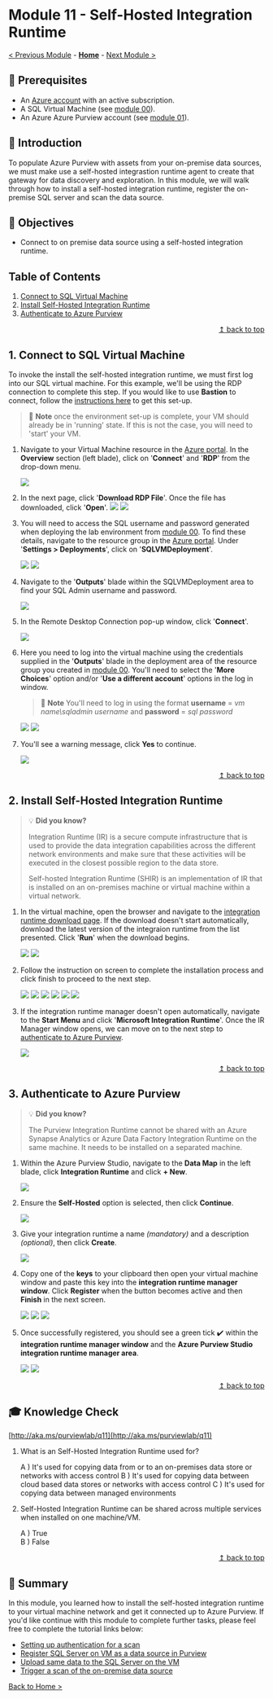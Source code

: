 # Module 11 - Self-Hosted Integration Runtime

[< Previous Module](../modules/module10.md) - **[Home](../README.md)** - [Next Module >](../modules/module12.md)

## :thinking: Prerequisites

* An [Azure account](https://azure.microsoft.com/en-us/free/) with an active subscription.
* A SQL Virtual Machine (see [module 00](../modules/module00.md)).
* An Azure Azure Purview account (see [module 01](../modules/module01.md)).

## :loudspeaker: Introduction

To populate Azure Purview with assets from your on-premise data sources, we must make use a self-hosted integrastion runtime agent to create that gateway for data discovery and exploration. In this module, we will walk through how to install a self-hosted integration runtime, register the on-premise SQL server and scan the data source.

## :dart: Objectives

* Connect to on premise data source using a self-hosted integration runtime.

## Table of Contents

1. [Connect to SQL Virtual Machine](#1-connect-to-sql-virtual-machine)
2. [Install Self-Hosted Integration Runtime](#2-install-self-hosted-integration-runtime)
3. [Authenticate to Azure Purview](#3-authenticate-to-azure-purview)

<div align="right"><a href="#module-11---self-hosted-integration-runtime">↥ back to top</a></div>

## 1. Connect to SQL Virtual Machine

To invoke the install the self-hosted integration runtime, we must first log into our SQL virtual machine. For this example, we'll be using the RDP connection to complete this step. If you would like to use **Bastion** to connect, follow the [instructions here](https://docs.microsoft.com/en-gb/azure/bastion/quickstart-host-portal#createvmset) to get this set-up. 

> :book: **Note** once the environment set-up is complete, your VM should already be in 'running' state. If this is not the case, you will need to 'start' your VM. 

1. Navigate to your Virtual Machine resource in the [Azure portal](https://portal.azure.com/). In the **Overview** section (left blade), click on '**Connect**' and '**RDP**' from the drop-down menu.

    ![](../images/module11/shir-install-13.png)

2. In the next page, click '**Download RDP File**'. Once the file has downloaded, click '**Open**'.
    ![](../images/module11/shir-install-14.png)
    ![](../images/module11/shir-install-15.png)

3. You will need to access the SQL username and password generated when deploying the lab environment from [module 00](../modules/module00.md). To find these details, navigate to the resource group in the [Azure portal](https://portal.azure.com/). Under '**Settings > Deployments**', click on '**SQLVMDeployment**'.

    ![](../images/module11/shir-install-19b.png)
    ![](../images/module11/shir-install-19.png)

4. Navigate to the '**Outputs**' blade within the SQLVMDeployment area to find your SQL Admin username and password. 

    ![](../images/module11/shir-install-20.png)

5. In the Remote Desktop Connection pop-up window, click '**Connect**'.

    ![](../images/module11/shir-install-16.png)
    
6. Here you need to log into the virtual machine using the credentials supplied in the '**Outputs**' blade in the deployment area of the resource group you created in [module 00](../modules/module00.md). You'll need to select the '**More Choices**' option and/or '**Use a different account**' options in the log in window. 

    > :book: **Note** You'll need to log in using the format **username** = _vm name\sqladmin username_ and **password** = _sql password_

    ![](../images/module11/shir-install-17.png)
    ![](../images/module11/shir-install-18.png)

7. You'll see a warning message, click **Yes** to continue. 

    ![](../images/module11/shir-install-21.png)

<div align="right"><a href="#module-11---self-hosted-integration-runtime">↥ back to top</a></div>

## 2. Install Self-Hosted Integration Runtime

> :bulb: **Did you know?**
>
>  Integration Runtime (IR) is a secure compute infrastructure that is used to provide the data integration capabilities across the different network environments and make sure that these activities will be executed in the closest possible region to the data store.
>
> Self-hosted Integration Runtime (SHIR) is an implementation of IR that is installed on an on-premises machine or virtual machine within a virtual network.

1. In the virtual machine, open the browser and navigate to the [integration runtime download page](https://www.microsoft.com/en-us/download/confirmation.aspx?id=39717). If the download doesn't start automatically, download the latest version of the integraion runtime from the list presented. Click '**Run**' when the download begins. 

    ![](../images/module11/shir-install-22.png)
    ![](../images/module11/shir-install-23.png)

2. Follow the instruction on screen to complete the installation process and click finish to proceed to the next step. 

    ![](../images/module11/shir-install-1.png)
    ![](../images/module11/shir-install-2.png)
    ![](../images/module11/shir-install-3.png)
    ![](../images/module11/shir-install-4.png)
    ![](../images/module11/shir-install-5.png)
    ![](../images/module11/shir-install-6.png)

3. If the integration runtime manager doesn't open automatically, navigate to the **Start Menu** and click '**Microsoft Integration Runtime**'. Once the IR Manager window opens, we can move on to the next step to [authenticate to Azure Purview](#3-authenticate-to-azure-purview).

    ![](../images/module11/shir-install-7.png)

<div align="right"><a href="#module-11---self-hosted-integration-runtime">↥ back to top</a></div>

## 3. Authenticate to Azure Purview

> :bulb: **Did you know?**
>
> The Purview Integration Runtime cannot be shared with an Azure Synapse Analytics or Azure Data Factory Integration Runtime on the same machine. It needs to be installed on a separated machine.

1. Within the Azure Purview Studio, navigate to the **Data Map** in the left blade, click **Integration Runtime** and click **+ New**.

    ![](../images/module11/shir-install-9.png)

2. Ensure the **Self-Hosted** option is selected, then click **Continue**.

    ![](../images/module11/shir-install-10.png)

3. Give your integration runtime a name _(mandatory)_ and a description _(optional)_, then click **Create**.

    ![](../images/module11/shir-install-11.png)

4. Copy one of the **keys** to your clipboard then open your virtual machine window and paste this key into the **integration runtime manager window**. Click **Register** when the button becomes active and then **Finish** in the next screen. 

    ![](../images/module11/shir-install-12.png)
    ![](../images/module11/shir-install-8.png)
    ![](../images/module11/shir-install-8b.png)

5. Once successfully registered, you should see a  green tick :heavy_check_mark: within the **integration runtime manager window** and the **Azure Purview Studio integration runtime manager area**.

    ![](../images/module11/shir-install-24.png)
    ![](../images/module11/shir-install-25.png)

<div align="right"><a href="#module-11---self-hosted-integration-runtime">↥ back to top</a></div>

## :mortar_board: Knowledge Check

[http://aka.ms/purviewlab/q11](http://aka.ms/purviewlab/q11)

1. What is an Self-Hosted Integration Runtime used for?

    A ) It's used for copying data from or to an on-premises data store or networks with access control
    B ) It's used for copying data between cloud based data stores or networks with access control
    C ) It's used for copying data between managed environments

2. Self-Hosted Integration Runtime can be shared across multiple services when installed on one machine/VM.

    A ) True  
    B ) False  

<div align="right"><a href="#module-11---self-hosted-integration-runtime">↥ back to top</a></div>

## :tada: Summary

In this module, you learned how to install the self-hosted integration runtime to your virtual machine network and get it connected up to Azure Purview. If you'd like continue with this module to complete further tasks, please feel free to complete the tutorial links below:

- [Setting up authentication for a scan](https://docs.microsoft.com/en-us/azure/purview/register-scan-on-premises-sql-server#setting-up-authentication-for-a-scan)
- [Register SQL Server on VM as a data source in Purview](https://docs.microsoft.com/en-us/azure/purview/register-scan-on-premises-sql-server#register-a-sql-server-data-source)
- [Upload same data to the SQL Server on the VM ](https://github.com/Microsoft/sql-server-samples/tree/master/samples/databases/wide-world-importers)
- [Trigger a scan of the on-premise data source](https://docs.microsoft.com/en-us/azure/purview/register-scan-on-premises-sql-server#creating-and-running-a-scan)

[Back to Home >](../README.md)